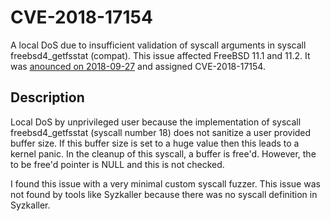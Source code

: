 # CVE-2018-17154

A local DoS due to insufficient validation of syscall arguments in syscall freebsd4_getfsstat (compat). This issue affected FreeBSD 11.1 and 11.2. It was [anounced on 2018-09-27](https://www.freebsd.org/security/advisories/FreeBSD-EN-18:10.syscall.asc) and assigned CVE-2018-17154.

## Description

Local DoS by unprivileged user because the implementation of syscall freebsd4_getfsstat (syscall number 18) does not sanitize a user provided buffer size. If this buffer size is set to a huge value then this leads to a kernel panic. In the cleanup of this syscall, a buffer is free'd. However, the to be free'd pointer is NULL and this is not checked. 

I found this issue with a very minimal custom syscall fuzzer. This issue was not found by tools like Syzkaller because there was no syscall definition in Syzkaller.
